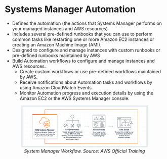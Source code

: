 # Systems Manager Automation

- Defines the automation (the actions that Systems Manager performs on your managed instances and AWS resources)
- Includes several pre-defined runbooks that you can use to perform common tasks like restarting one or more Amazon EC2 instances or creating an Amazon Machine Image (AMI).
- Designed to configure and manage instances with custom runbooks or  pre-defined runbooks maintained by AWS
- Build Automation workflows to configure and manage instances and AWS resources.
  - Create custom workflows or use pre-defined workflows maintained by AWS.
  - Receive notifications about Automation tasks and workflows by using Amazon CloudWatch Events.
  - Monitor Automation progress and execution details by using the Amazon EC2 or the AWS Systems Manager console.

<p align="center">
  <img alt="alt text" src="ssm1.png" width="400">
  <br>
    <em>System Manager Workflow. Source: AWS Official Training</em>
</p>